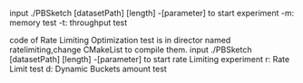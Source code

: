 input ./PBSketch [datasetPath] [length] -[parameter] to start experiment
-m: memory test
-t: throughput test

code of Rate Limiting Optimization test is in director named ratelimiting,change CMakeList to compile them.
input ./PBSketch [datasetPath] [length] -[parameter] to start rate Limiting experiment
r: Rate Limit test
d: Dynamic Buckets amount test